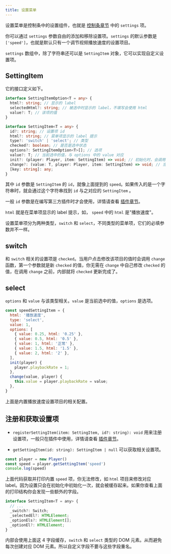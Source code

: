 ```yaml
---
title: 设置菜单
---
```


设置菜单是控制条中的设置组件，也就是 [控制条章节](control.md) 中的 `settings` 项。

你可以通过 `settings` 参数自由的添加和移除设置项。`settings` 的默认参数是 `['speed']`，也就是默认只有一个调节视频播放速度的设置项目。

`settings` 数组中，除了字符串还可以是 `SettingItem` 对象，它可以实现自定义设置项。

## SettingItem

它的接口定义如下。

```typescript
interface SettingItemOption<T = any> {
  html?: string; // 显示的 label 
  selectedHtml?: string; // 被选中时显示的 label，不填写会使用 html
  value?: T; // 该项的值
}

interface SettingItem<T = any> {
  id?: string; // 设置项 id
  html?: string; // 菜单项显示的 label 提示
  type?: 'switch' | 'select'; // 类型
  checked?: boolean; // 是否是选中状态
  options?: SettingItemOption<T>[]; // 选项
  value?: T; // 当前选中的值，与 options 中的 value 对应
  init?: (player: Player, item: SettingItem) => void; // 初始化时，会调用
  change?: (value: T, player: Player, item: SettingItem) => void; // 当用户修改时会调用
  [key: string]: any;
}
```

其中 `id` 参数是 `SettingItem` 的 `id`，就像上面提到的 `speed`。如果传入的是一个字符串时，就会通过这个字符串找到 `id` 与之对应的 `SettingItem` 。

一般 `id` 参数是在编写第三方插件时才会使用，详情请查看 [插件章节](plugin.md)。

`html` 就是在菜单项显示的 label 提示，如， `speed` 中的 `html` 是"播放速度"。

设置菜单项分为两种类型，`switch` 和 `select`，不同类型的菜单项，它们的必填参数并不一样。

## switch

和 `switch` 相关的设置项是 `checked`。当用户点击修改该项目的值时会调用 `change` 函数，第一个参数就是新 `checked` 的值，你无需在 `change` 中自己修改 `checked` 的值，在调用 `change` 之前，内部就将 `checked` 更新完成了。

## select

`options` 和 `value` 与该类型相关。`value` 是当前选中的值，`options` 是选项。

```js
const speedSettingItem = {
  html: '播放速度',
  type: 'select',
  value: 1,
  options: [
    { value: 0.25, html: '0.25' },
    { value: 0.5, html: '0.5' },
    { value: 1, html: '正常' },
    { value: 1.5, html: '1.5' },
    { value: 2, html: '2' },
  ],
  init(player) {
    player.playbackRate = 1;
  },
  change(value, player) {
    this.value = player.playbackRate = value;
  },
}
```

上面是内置播放速度设置项目的相关配置。

## 注册和获取设置项

- `registerSettingItem(item: SettingItem, id?: string): void` 用来注册设置项，一般只在插件中使用，详情请查看 [插件章节](plugin.md)。

- `getSettingItem(id: string): SettingItem | null` 可以获取相关设置项。

```js
const player = new Player()
const speed = player.getSettingItem('speed')
console.log(speed)
```

上面代码获取并打印内置 `speed` 项，你无法修改，如 `html` 项目来修改对应 label。因为设置只会在初始化中初始化一次，就会被缓存起来。如果你查看上面的打印结构你会发现一些额外的字段。

```js
interface SettingItem<T = any> {
  // ...
  _switch?: Switch;
  _selectedEl?: HTMLElement;
  _optionEls?: HTMLElement[];
  _optionEl?: HTMLElement;
}
```

内部会使用上面这 4 字段缓存，`switch` 和 `select` 类型的 DOM 元素。从而避免每次创建对应 DOM 元素。所以自定义字段不要与这些字段重名。

